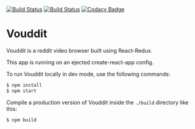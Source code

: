 [![Build Status](https://travis-ci.org/ArnaudWeyts/vouddit.svg?branch=master)](https://travis-ci.org/ArnaudWeyts/vouddit)
[![Build Status](https://david-dm.org/ArnaudWeyts/vouddit.svg)](https://david-dm.org/ArnaudWeyts/vouddit)
[![Codacy Badge](https://api.codacy.com/project/badge/Grade/bace2fd5505847199204e8137dcd4cfc)](https://www.codacy.com/app/arnaud-weyts/vouddit?utm_source=github.com&amp;utm_medium=referral&amp;utm_content=ArnaudWeyts/vouddit&amp;utm_campaign=Badge_Grade)


# Vouddit

Vouddit is a reddit video browser built using React-Redux.

This app is running on an ejected create-react-app config.

To run Vouddit locally in dev mode, use the following commands:

```sh
$ npm install
$ npm start
```

Compile a production version of Vouddit inside the `./build` directory like this:

```sh
$ npm build
```